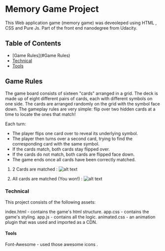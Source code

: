 # Memory Game Project
 This Web application game (memory game) was deveoleped using HTML , CSS and Pure Js. Part of the front end nanodegree from Udacity.
## Table of Contents

* [Game Rules](#Game Rules)
* [Technical](#Technical)
* [Tools](#Tools)

## Game Rules
The game board consists of sixteen "cards" arranged in a grid. The deck is made up of eight different pairs of cards, each with different symbols on one side. The cards are arranged randomly on the grid with the symbol face down. The gameplay rules are very simple: flip over two hidden cards at a time to locate the ones that match!

Each turn:

- The player flips one card over to reveal its underlying symbol.
- The player then turns over a second card, trying to find the corresponding card with the same symbol.
- If the cards match, both cards stay flipped over.
- If the cards do not match, both cards are flipped face down.
- The game ends once all cards have been correctly matched.

1. 2 Cards are matched :
![alt text](https://i.postimg.cc/66tSn6s7/memorygame1.png)

2. All cards are matched (You won!) :
![alt text](https://i.postimg.cc/2mDgPGqz/memorygame2.png)

### Technical
This project consists of the following assets:

index.html - contains the game's html structure.
app.css - contains the game's  styling.
app.js - contains all the logic.
animated.css - an animation plugin that was used and imported as a CDN.

#### Tools

Font-Awesome - used those awesome icons .